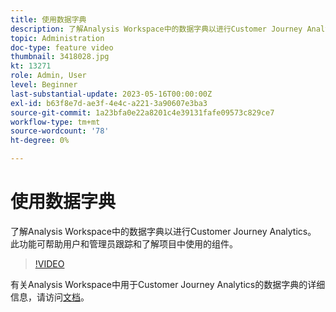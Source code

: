 ```yaml
---
title: 使用数据字典
description: 了解Analysis Workspace中的数据字典以进行Customer Journey Analytics。 此功能可帮助用户和管理员跟踪和了解项目中使用的组件。 
topic: Administration
doc-type: feature video
thumbnail: 3418028.jpg
kt: 13271
role: Admin, User
level: Beginner
last-substantial-update: 2023-05-16T00:00:00Z
exl-id: b63f8e7d-ae3f-4e4c-a221-3a90607e3ba3
source-git-commit: 1a23bfa0e22a8201c4e39131fafe09573c829ce7
workflow-type: tm+mt
source-wordcount: '78'
ht-degree: 0%

---
```


# 使用数据字典

了解Analysis Workspace中的数据字典以进行Customer Journey Analytics。 此功能可帮助用户和管理员跟踪和了解项目中使用的组件。 

>[!VIDEO](https://video.tv.adobe.com/v/3418028/?quality=12&learn=on)

有关Analysis Workspace中用于Customer Journey Analytics的数据字典的详细信息，请访问[文档](https://experienceleague.adobe.com/docs/analytics-platform/using/cja-components/data-dictionary/data-dictionary-overview.html)。
